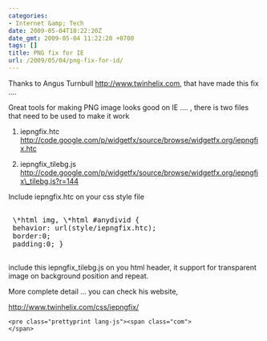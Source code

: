 ```yaml
---
categories:
- Internet &amp; Tech
date: 2009-05-04T18:22:20Z
date_gmt: 2009-05-04 11:22:20 +0700
tags: []
title: PNG fix for IE
url: /2009/05/04/png-fix-for-id/
---
```


Thanks to Angus Turnbull http://www.twinhelix.com, that have made this fix ....

Great tools for making PNG image looks good on IE .... , there is two files that need to be used to make it work

1. iepngfix.htc  
 http://code.google.com/p/widgetfx/source/browse/widgetfx.org/iepngfix.htc

2. iepngfix\_tilebg.js  
 http://code.google.com/p/widgetfx/source/browse/widgetfx.org/iepngfix\_tilebg.js?r=144

Include iepngfix.htc on your css style file  
 <pre name="code" class="css" >  
 \*html img, \*html #anydivid {  
 behavior: url(style/iepngfix.htc);  
 border:0;  
 padding:0; }  
 </pre>

include this iepngfix\_tilebg.js on you html header, it support for transparent image on background position and repeat.

More complete detail ... you can check his website,

http://www.twinhelix.com/css/iepngfix/

 
    <pre class="prettyprint lang-js"><span class="com">
    </span>